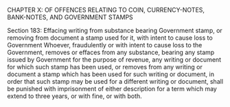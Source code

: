 CHAPTER X: OF OFFENCES RELATING TO COIN, CURRENCY-NOTES, BANK-NOTES, AND GOVERNMENT STAMPS

Section 183: Effacing writing from substance bearing Government stamp, or removing from document a stamp used for it, with intent to cause loss to Government
Whoever, fraudulently or with intent to cause loss to the Government, removes or effaces from any substance, bearing any stamp issued by Government for the purpose of revenue, any writing or document for which such stamp has been used, or removes from any writing or document a stamp which has been used for such writing or document, in order that such stamp may be used for a different writing or document, shall be punished with imprisonment of either description for a term which may extend to three years, or with fine, or with both.

